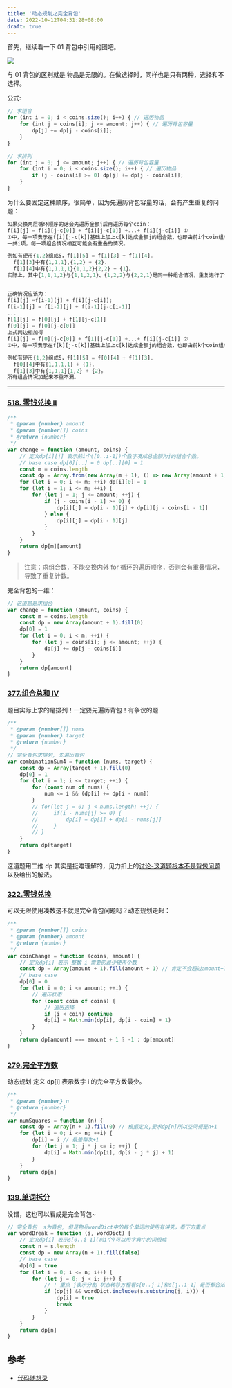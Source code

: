 ```yaml
---
title: '动态规划之完全背包'
date: 2022-10-12T04:31:28+08:00
draft: true
---
```


首先，继续看一下 01 背包中引用的图吧。

![](https://cdn.jsdelivr.net/gh/yokiizx/picgo@main/img/202210161922324.png)

与 01 背包的区别就是 物品是无限的。在做选择时，同样也是只有两种，选择和不选择。

公式:

```js
// 求组合
for (int i = 0; i < coins.size(); i++) { // 遍历物品
    for (int j = coins[i]; j <= amount; j++) { // 遍历背包容量
        dp[j] += dp[j - coins[i]];
    }
}

// 求排列
for (int j = 0; j <= amount; j++) { // 遍历背包容量
    for (int i = 0; i < coins.size(); i++) { // 遍历物品
        if (j - coins[i] >= 0) dp[j] += dp[j - coins[i]];
    }
}
```

为什么要固定这种顺序，很简单，因为先遍历背包容量的话，会有产生重复的问题：

```js
如果交换两层循环顺序的话会先遍历金额j后再遍历每个coin：
f[i][j] = f[i][j-c[0]] + f[i][j-c[1]] +...+ f[i][j-c[i]] ①
①中，每一项表示在f[i][j-c[k]]基础上加上c[k]达成金额j的组合数，也即由前i个coin组成金额j且至少存在一个coin[k]的组合数。
一共i项，每一项组合情况相互可能会有重叠的情况。

例如有硬币{1,2}组成5，f[1][5] = f[1][3] + f[1][4].
  f[1][3]中有{1,1,1},{1,2} + {2}.
  f[1][4]中有{1,1,1,1}{1,1,2}{2,2} + {1}。
实际上，其中{1,1,1,2}与{1,1,2,1}、{1,2,2}与{2,2,1}是同一种组合情况，重复进行了计数。


正确情况应该为：
f[i][j] =f[i-1][j] + f[i][j-c[i]];
f[i-1][j] = f[i-2][j] + f[i-1][j-c[i-1]]
...
f[1][j] = f[0][j] + f[1][j-c[1]]
f[0][j] = f[0][j-c[0]]
上式两边相加得
f[i][j] = f[0][j-c[0]] + f[1][j-c[1]] +...+ f[i][j-c[i]] ②
②中，每一项表示在f[k][j-c[k]]基础上加上c[k]达成金额j的组合数，也即由前k个coin组成金额j且至少存在一个coin[k]的组合数。不重不漏地将f[i][j]分成i组。

例如有硬币{1,2}组成5，f[1][5] = f[0][4] + f[1][3].
  f[0][4]中有{1,1,1,1} + {1}.
  f[1][3]中有{1,1,1}{1,2} + {2}。
所有组合情况加起来不重不漏。
```

---

### [518. 零钱兑换 II](https://leetcode.cn/problems/coin-change-ii/)

```js
/**
 * @param {number} amount
 * @param {number[]} coins
 * @return {number}
 */
var change = function (amount, coins) {
    // 定义dp[i][j] 表示前i个([0..i-1])个数字凑成总金额为j的组合个数。
    // base case dp[0][..] = 0 dp[..][0] = 1
    const m = coins.length
    const dp = Array.from(new Array(m + 1), () => new Array(amount + 1).fill(0))
    for (let i = 0; i <= m; ++i) dp[i][0] = 1
    for (let i = 1; i <= m; ++i) {
        for (let j = 1; j <= amount; ++j) {
            if (j - coins[i - 1] >= 0) {
                dp[i][j] = dp[i - 1][j] + dp[i][j - coins[i - 1]]
            } else {
                dp[i][j] = dp[i - 1][j]
            }
        }
    }
    return dp[m][amount]
}
```

> 注意：求组合数，不能交换内外 for 循环的遍历顺序，否则会有重叠情况，导致了重复计数。

完全背包的一维：

```js
// 这道题是求组合
var change = function (amount, coins) {
    const m = coins.length
    const dp = new Array(amount + 1).fill(0)
    dp[0] = 1
    for (let i = 0; i < m; ++i) {
        for (let j = coins[i]; j <= amount; ++j) {
            dp[j] += dp[j - coins[i]]
        }
    }
    return dp[amount]
}
```

### [377.组合总和 IV](https://leetcode.cn/problems/combination-sum-iv/)

题目实际上求的是排列！一定要先遍历背包！有争议的题

```js
/**
 * @param {number[]} nums
 * @param {number} target
 * @return {number}
 */
// 完全背包求排列, 先遍历背包
var combinationSum4 = function (nums, target) {
    const dp = Array(target + 1).fill(0)
    dp[0] = 1
    for (let i = 1; i <= target; ++i) {
        for (const num of nums) {
            num <= i && (dp[i] += dp[i - num])
        }
        // for(let j = 0; j < nums.length; ++j) {
        //     if(i - nums[j] >= 0) {
        //         dp[i] = dp[i] + dp[i - nums[j]]
        //     }
        // }
    }
    return dp[target]
}
```

这道题用二维 dp 其实是挺难理解的，见力扣上的[讨论-这道题根本不是背包问题](https://leetcode.cn/problems/combination-sum-iv/solutions/842528/zhe-dao-ti-gen-ben-bu-shi-bei-bao-wen-ti-eynx/?page=2)以及给出的解法。

### [322.零钱兑换](https://leetcode.cn/problems/coin-change/)

可以无限使用凑数这不就是完全背包问题吗？动态规划走起：

```js
/**
 * @param {number[]} coins
 * @param {number} amount
 * @return {number}
 */
var coinChange = function (coins, amount) {
    // 定义dp[i] 表示 整数 i 需要的最少硬币个数
    const dp = Array(amount + 1).fill(amount + 1) // 肯定不会超过amount+1
    // base case
    dp[0] = 0
    for (let i = 0; i <= amount; ++i) {
        // 遍历状态
        for (const coin of coins) {
            // 遍历选择
            if (i < coin) continue
            dp[i] = Math.min(dp[i], dp[i - coin] + 1)
        }
    }
    return dp[amount] === amount + 1 ? -1 : dp[amount]
}
```

### [279.完全平方数](https://leetcode.cn/problems/perfect-squares/)

动态规划 定义 dp[i] 表示数字 i 的完全平方数最少。

```js
/**
 * @param {number} n
 * @return {number}
 */
var numSquares = function (n) {
    const dp = Array(n + 1).fill(0) // 根据定义,要求dp[n]所以空间得是n+1
    for (let i = 0; i <= n; ++i) {
        dp[i] = i // 最差每次+1
        for (let j = 1; j * j <= i; ++j) {
            dp[i] = Math.min(dp[i], dp[i - j * j] + 1)
        }
    }
    return dp[n]
}
```

### [139.单词拆分](https://leetcode.cn/problems/word-break/)

没错，这也可以看成是完全背包~

```js
// 完全背包  s为背包, 但是物品wordDict中的每个单词的使用有讲究，看下方重点
var wordBreak = function (s, wordDict) {
    // 定义dp[i] 表示s[0..i-1](前i个)可以用字典中的词组成
    const n = s.length
    const dp = new Array(n + 1).fill(false)
    // base case
    dp[0] = true
    for (let i = 0; i <= n; i++) {
        for (let j = 0; j < i; j++) {
            // ! 重点 j表示分割 状态转移方程看s[0..j-1]和s[j..i-1] 是否都合法
            if (dp[j] && wordDict.includes(s.substring(j, i))) {
                dp[i] = true
                break
            }
        }
    }
    return dp[n]
}
```

## 参考

-   [代码随想录](https://programmercarl.com/0518.%E9%9B%B6%E9%92%B1%E5%85%91%E6%8D%A2II.html#%E6%80%9D%E8%B7%AF)
